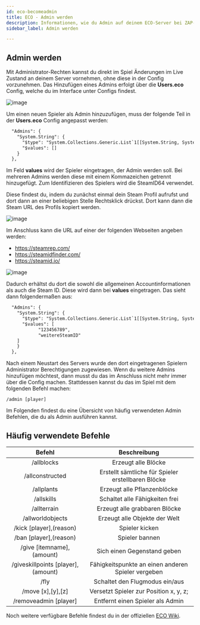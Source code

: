 ```yaml
---
id: eco-becomeadmin
title: ECO - Admin werden
description: Informationen, wie du Admin auf deinem ECO-Server bei ZAP-Hosting wirst - ZAP-Hosting.com Dokumentation
sidebar_label: Admin werden

---
```



## Admin werden

Mit Administrator-Rechten kannst du direkt im Spiel Änderungen im Live Zustand an deinem Server vornehmen, ohne diese in der Config vorzunehmen. Das Hinzufügen eines Admins erfolgt über die **Users.eco** Config, welche du im Interface unter Configs findest.

![image](https://user-images.githubusercontent.com/26007280/189889325-21709231-9f93-49a4-a4dc-57fe2a7188e2.png)



Um einen neuen Spieler als Admin hinzuzufügen, muss der folgende Teil in der **Users.eco** Config angepasst werden:

```xml
  "Admins": {
    "System.String": {
      "$type": "System.Collections.Generic.List`1[[System.String, System.Private.CoreLib]], System.Private.CoreLib",
      "$values": []
    }
  },
```



Im Feld **values** wird der Spieler eingetragen, der Admin werden soll. Bei mehreren Admins werden diese mit einem Kommazeichen getrennt hinzugefügt. Zum Identifizieren des Spielers wird die SteamID64 verwendet. 

Diese findest du, indem du zunächst einmal dein Steam Profil aufrufst und dort dann an einer beliebigen Stelle Rechtsklick drückst. Dort kann dann die Steam URL des Profils kopiert werden.

![image](https://user-images.githubusercontent.com/26007280/189889346-754e34b7-6702-4705-95b4-98108832c095.png)



Im Anschluss kann die URL auf einer der folgenden Webseiten angeben werden:

- https://steamrep.com/
- https://steamidfinder.com/
- https://steamid.io/

![image](https://user-images.githubusercontent.com/26007280/189889366-7c977f37-bf4f-47b0-a91e-18358180ed11.png)



Dadurch erhältst du dort die sowohl die allgemeinen Accountinformationen als auch die Steam ID. Diese wird dann bei **values** eingetragen. Das sieht dann folgendermaßen aus: 

```xml
  "Admins": {
    "System.String": {
      "$type": "System.Collections.Generic.List`1[[System.String, System.Private.CoreLib]], System.Private.CoreLib",
      "$values": [
			"123456789",
			"weitereSteamID"
	]
    }
  },
```



Nach einem Neustart des Servers wurde den dort eingetragenen Spielern Administrator Berechtigungen zugewiesen. Wenn du weitere Admins hinzufügen möchtest, dann musst du das im Anschluss nicht mehr immer über die Config machen. Stattdessen kannst du das im Spiel mit dem folgenden Befehl machen:

```
/admin [player]
```



Im Folgenden findest du eine Übersicht von häufig verwendeten Admin Befehlen, die du als Admin ausführen kannst.



## Häufig verwendete Befehle

|               Befehl               |                    Beschreibung                    |
| :--------------------------------: | :------------------------------------------------: |
|             /allblocks             |                Erzeugt alle Blöcke                 |
|          /allconstructed           | Erstellt sämtliche für Spieler erstellbaren Blöcke |
|             /allplants             |            Erzeugt alle Pflanzenblöcke             |
|             /allskills             |           Schaltet alle Fähigkeiten frei           |
|            /allterrain             |           Erzeugt alle grabbaren Blöcke            |
|          /allworldobjects          |           Erzeugt alle Objekte der Welt            |
|      /kick [player],(reason)       |                   Spieler kicken                   |
|       /ban [player],(reason)       |                   Spieler bannen                   |
|     /give [itemname],(amount)      |            Sich einen Gegenstand geben             |
| /giveskillpoints [player],(amount) | Fähigkeitspunkte an einen anderen Spieler vergeben |
|                /fly                |           Schaltet den Flugmodus ein/aus           |
|         /move [x],[y],[z]          |       Versetzt Spieler zur Position x, y, z;       |
|       /removeadmin [player]        |          Entfernt einen Spieler als Admin          |

Noch weitere verfügbare Befehle findest du in der offiziellen [ECO Wiki](https://eco.gamepedia.com/Chat_Befehls).
